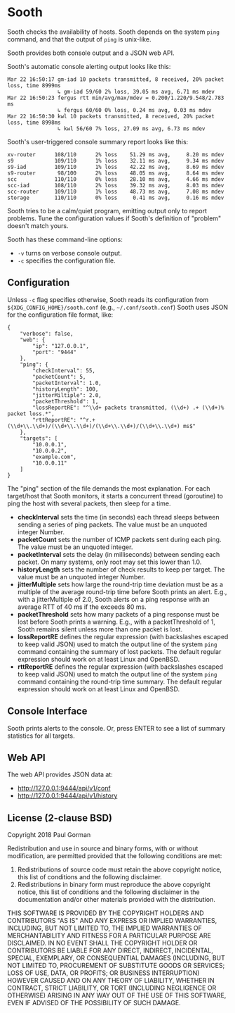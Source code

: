 Sooth
========================================================================

Sooth checks the availability of hosts.
Sooth depends on the system `ping` command, and that the output of `ping` is unix-like.

Sooth provides both console output and a JSON web API.

Sooth's automatic console alerting output looks like this:

```
Mar 22 16:50:17 gm-iad 10 packets transmitted, 8 received, 20% packet loss, time 8999ms
                ↳ gm-iad 59/60 2% loss, 39.05 ms avg, 6.71 ms mdev
Mar 22 16:50:23 fergus rtt min/avg/max/mdev = 0.200/1.220/9.548/2.783 ms
                ↳ fergus 60/60 0% loss, 0.24 ms avg, 0.03 ms mdev
Mar 22 16:50:30 kwl 10 packets transmitted, 8 received, 20% packet loss, time 8998ms
                ↳ kwl 56/60 7% loss, 27.09 ms avg, 6.73 ms mdev
```

Sooth's user-triggered console summary report looks like this:

```
xv-router      108/110      2% loss    51.29 ms avg,     8.20 ms mdev
s9             109/110      1% loss    32.11 ms avg,     9.34 ms mdev
s9-iad         109/110      1% loss    42.22 ms avg,     8.69 ms mdev
s9-router       98/100      2% loss    48.05 ms avg,     8.64 ms mdev
scc            110/110      0% loss    28.10 ms avg,     4.66 ms mdev
scc-iad        108/110      2% loss    39.32 ms avg,     8.03 ms mdev
scc-router     109/110      1% loss    48.73 ms avg,     7.08 ms mdev
storage        110/110      0% loss     0.41 ms avg,     0.16 ms mdev
```

Sooth tries to be a calm/quiet program, emitting output only to report problems.
Tune the configuration values if Sooth's definition of "problem" doesn't match yours.

Sooth has these command-line options:

- `-v` turns on verbose console output.
- `-c` specifies the configuration file.


Configuration
------------------------------------------------------------------------

Unless `-c` flag specifies otherwise, Sooth reads its configuration from `${XDG_CONFIG_HOME}/sooth.conf` (e.g., `~/.conf/sooth.conf`)
Sooth uses JSON for the configuration file format, like:

```
{
	"verbose": false,
	"web": {
		"ip": "127.0.0.1",
		"port": "9444"
	},
	"ping": {
		"checkInterval": 55,
		"packetCount": 5,
		"packetInterval": 1.0,
		"historyLength": 100,
		"jitterMiltiple": 2.0,
		"packetThreshold": 1,
		"lossReportRE": "^\\d+ packets transmitted, (\\d+) .+ (\\d+)% packet loss.*",
		"rttReportRE": "^r.+ (\\d+\\.\\d+)/(\\d+\\.\\d+)/(\\d+\\.\\d+)/(\\d+\\.\\d+) ms$"
	},
	"targets": [
		"10.0.0.1",
		"10.0.0.2",
		"example.com",
		"10.0.0.11"
	]
}
```

The "ping" section of the file demands the most explanation.
For each target/host that Sooth monitors, it starts a concurrent thread (goroutine) to ping the host with several packets, then sleep for a time.

- **checkInterval** sets the time (in seconds) each thread sleeps between sending a series of ping packets. The value must be an unquoted integer Number.
- **packetCount** sets the number of ICMP packets sent during each ping. The value must be an unquoted integer.
- **packetInterval** sets the delay (in milliseconds) between sending each packet. On many systems, only root may set this lower than 1.0.
- **historyLength** sets the number of check results to keep per target. The value must be an unquoted integer Number.
- **jitterMultiple** sets how large the round-trip time deviation must be as a multiple of the average round-trip time before Sooth prints an alert. E.g., with a jitterMultiple of 2.0, Sooth alerts on a ping response with an average RTT of 40 ms if the exceeds 80 ms.
- **packetThreshold** sets how many packets of a ping response must be lost before Sooth prints a warning. E.g., with a packetThreshold of 1, Sooth remains silent unless more than one packet is lost.
- **lossReportRE** defines the regular expression (with backslashes escaped to keep valid JSON) used to match the output line of the system `ping` command containing the summary of lost packets. The default regular expression should work on at least Linux and OpenBSD.
- **rttReportRE** defines the regular expression (with backslashes escaped to keep valid JSON) used to match the output line of the system `ping` command containing the round-trip time summary. The default regular expression should work on at least Linux and OpenBSD.


Console Interface
------------------------------------------------------------------------

Sooth prints alerts to the console.
Or, press ENTER to see a list of summary statistics for all targets.


Web API
------------------------------------------------------------------------

The web API provides JSON data at:

- http://127.0.0.1:9444/api/v1/conf
- http://127.0.0.1:9444/api/v1/history


License (2-clause BSD)
------------------------------------------------------------------------

Copyright 2018 Paul Gorman

Redistribution and use in source and binary forms, with or without modification, are permitted provided that the following conditions are met:

1. Redistributions of source code must retain the above copyright notice, this list of conditions and the following disclaimer.
2. Redistributions in binary form must reproduce the above copyright notice, this list of conditions and the following disclaimer in the documentation and/or other materials provided with the distribution.

THIS SOFTWARE IS PROVIDED BY THE COPYRIGHT HOLDERS AND CONTRIBUTORS "AS IS" AND ANY EXPRESS OR IMPLIED WARRANTIES, INCLUDING, BUT NOT LIMITED TO, THE IMPLIED WARRANTIES OF MERCHANTABILITY AND FITNESS FOR A PARTICULAR PURPOSE ARE DISCLAIMED. IN NO EVENT SHALL THE COPYRIGHT HOLDER OR CONTRIBUTORS BE LIABLE FOR ANY DIRECT, INDIRECT, INCIDENTAL, SPECIAL, EXEMPLARY, OR CONSEQUENTIAL DAMAGES (INCLUDING, BUT NOT LIMITED TO, PROCUREMENT OF SUBSTITUTE GOODS OR SERVICES; LOSS OF USE, DATA, OR PROFITS; OR BUSINESS INTERRUPTION) HOWEVER CAUSED AND ON ANY THEORY OF LIABILITY, WHETHER IN CONTRACT, STRICT LIABILITY, OR TORT (INCLUDING NEGLIGENCE OR OTHERWISE) ARISING IN ANY WAY OUT OF THE USE OF THIS SOFTWARE, EVEN IF ADVISED OF THE POSSIBILITY OF SUCH DAMAGE.
